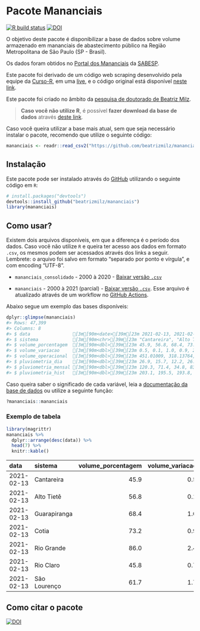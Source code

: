 
<!-- README.md is generated from README.Rmd. Please edit that file -->

# Pacote Mananciais

<!-- badges: start -->

[![R build
status](https://github.com/beatrizmilz/mananciais/workflows/R-CMD-check/badge.svg)](https://github.com/beatrizmilz/mananciais/actions)
[![DOI](https://zenodo.org/badge/DOI/10.5281/zenodo.4319745.svg)](https://doi.org/10.5281/zenodo.4319745)
<!-- badges: end -->

O objetivo deste pacote é disponibilizar a base de dados sobre volume
armazenado em mananciais de abastecimento público na Região
Metropolitana de São Paulo (SP - Brasil).

Os dados foram obtidos no [Portal dos
Mananciais](http://mananciais.sabesp.com.br/Situacao) da
[SABESP](http://site.sabesp.com.br/site/Default.aspx).

Este pacote foi derivado de um código web scraping desenvolvido pela
equipe da [Curso-R](https://www.curso-r.com/), em uma
[live](https://youtu.be/jvZIxrMmOcQ), e o código original está
disponível [neste
link](https://github.com/curso-r/lives/blob/master/drafts/20200730_scraper_sabesp.R).

Este pacote foi criado no âmbito da [pesquisa de doutorado de Beatriz
Milz](https://beatrizmilz.github.io/tese/).

> **Caso você não utilize R**, é possível **fazer download da base de
> dados** através [deste
> link](https://github.com/beatrizmilz/mananciais/raw/master/inst/extdata/mananciais.csv).

Caso você queira utilizar a base mais atual, sem que seja necessário
instalar o pacote, recomendo que utilize o seguinte código:

``` r
mananciais <- readr::read_csv2("https://github.com/beatrizmilz/mananciais/raw/master/inst/extdata/mananciais.csv")
```

## Instalação

Este pacote pode ser instalado através do [GitHub](https://github.com/)
utilizando o seguinte código em `R`:

``` r
# install.packages("devtools")
devtools::install_github("beatrizmilz/mananciais")
library(mananciais)
```

## Como usar?

Existem dois arquivos disponíveis, em que a diferença é o período dos
dados. Caso você não utilize `R` e queira ter acesso aos dados em
formato `.csv`, os mesmos podem ser acessados através dos links a
seguir. Lembrete: o arquivo foi salvo em formato “separado por ponto e
vírgula”, e com encoding “UTF-8”.

  - `mananciais_consolidado` - 2000 à 2020 - [Baixar versão
    `.csv`](https://github.com/beatrizmilz/mananciais/raw/master/inst/extdata/mananciais_consolidado.csv)

  - `mananciais` - 2000 à 2021 (parcial) - [Baixar versão
    `.csv`](https://github.com/beatrizmilz/mananciais/raw/master/inst/extdata/mananciais.csv).
    Esse arquivo é atualizado através de um workflow no [GitHub
    Actions](https://github.com/beatrizmilz/mananciais/actions).

Abaixo segue um exemplo das bases disponíveis:

``` r
dplyr::glimpse(mananciais)
#> Rows: 47,399
#> Columns: 8
#> $ data                [3m[90m<date>[39m[23m 2021-02-13, 2021-02-13, 2021-02-13, 2021-02-13, …
#> $ sistema             [3m[90m<chr>[39m[23m "Cantareira", "Alto Tietê", "Guarapiranga", "Coti…
#> $ volume_porcentagem  [3m[90m<dbl>[39m[23m 45.9, 56.8, 68.4, 73.2, 86.0, 45.8, 61.7, 45.4, 5…
#> $ volume_variacao     [3m[90m<dbl>[39m[23m 0.5, 0.1, 1.0, 0.9, 2.4, 0.7, 1.7, 0.2, 0.0, 0.0,…
#> $ volume_operacional  [3m[90m<dbl>[39m[23m 451.01009, 318.13764, 117.07255, 12.07614, 96.497…
#> $ pluviometria_dia    [3m[90m<dbl>[39m[23m 26.9, 15.7, 12.2, 26.6, 58.4, 40.0, 38.4, 10.4, 6…
#> $ pluviometria_mensal [3m[90m<dbl>[39m[23m 120.3, 71.4, 34.8, 83.0, 146.6, 111.8, 117.2, 93.…
#> $ pluviometria_hist   [3m[90m<dbl>[39m[23m 203.1, 195.5, 193.8, 177.9, 207.5, 238.2, 233.8, …
```

Caso queira saber o significado de cada variável, leia a [documentação
da base de
dados](https://beatrizmilz.github.io/mananciais/reference/mananciais.html)
ou utilize a seguinte função:

``` r
?mananciais::mananciais
```

### Exemplo de tabela

``` r
library(magrittr)
mananciais %>% 
  dplyr::arrange(desc(data)) %>% 
  head(7) %>%
  knitr::kable()
```

| data       | sistema      | volume\_porcentagem | volume\_variacao | volume\_operacional | pluviometria\_dia | pluviometria\_mensal | pluviometria\_hist |
| :--------- | :----------- | ------------------: | ---------------: | ------------------: | ----------------: | -------------------: | -----------------: |
| 2021-02-13 | Cantareira   |                45.9 |              0.5 |           451.01009 |              26.9 |                120.3 |              203.1 |
| 2021-02-13 | Alto Tietê   |                56.8 |              0.1 |           318.13764 |              15.7 |                 71.4 |              195.5 |
| 2021-02-13 | Guarapiranga |                68.4 |              1.0 |           117.07255 |              12.2 |                 34.8 |              193.8 |
| 2021-02-13 | Cotia        |                73.2 |              0.9 |            12.07614 |              26.6 |                 83.0 |              177.9 |
| 2021-02-13 | Rio Grande   |                86.0 |              2.4 |            96.49715 |              58.4 |                146.6 |              207.5 |
| 2021-02-13 | Rio Claro    |                45.8 |              0.7 |             6.25517 |              40.0 |                111.8 |              238.2 |
| 2021-02-13 | São Lourenço |                61.7 |              1.7 |            54.83267 |              38.4 |                117.2 |              233.8 |

## Como citar o pacote

[![DOI](https://zenodo.org/badge/DOI/10.5281/zenodo.4319745.svg)](https://doi.org/10.5281/zenodo.4319745)
